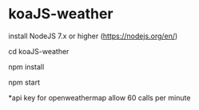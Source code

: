 # koaJS-weather

install NodeJS 7.x or higher (https://nodejs.org/en/)

cd koaJS-weather

npm install

npm start

*api key for openweathermap allow 60 calls per minute
